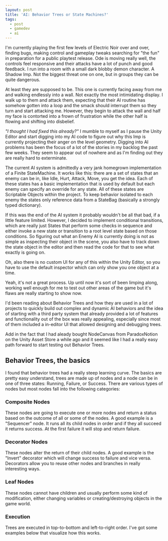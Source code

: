 ```yaml
---
layout: post
title: 'AI: Behavior Trees or State Machines?'
tags:
  - post
  - gamedev
  - ai
---
```


I'm currently playing the first few levels of Electric Noir over and over, finding bugs, making control and gameplay tweaks searching for "the fun" in preparation for a public playtest release. Ode is moving really well, the controls feel responsive and their attacks have a lot of punch and good feedback. I run into a room with a small dark blobby demon character. A Shadow Imp. Not the biggest threat one on one, but in groups they can be quite dangerous.

At least they are supposed to be. This one is currently facing away from me and walking endlessly into a wall. Not exactly the most intimidating display. I walk up to them and attack them, expecting that their AI routine has somehow gotten into a loop and the smack should interrupt them so they turn and start attacking me. However, they begin to attack the wall and half my face is contorted into a frown of frustration while the other half is flowing and shifting into disbelief.

_"I thought I had fixed this already?"_ I mumble to myself as I pause the Unity Editor and start digging into my AI code to figure out why this Imp is currently projecting their anger on the level geometry. Digging into AI problems has been the focus of a lot of the stories in my backlog the past few weeks. They seem to appear out of nowhere and as I'm finding out they are really hard to exterminate.

The current AI system is admittedly a very jank homegrown implementation of a Finite StateMachine. It works like this: there are a set of states that an enemy can be in, like Idle, Hurt, Attack, Move, you get the idea. Each of these states has a basic implementation that is used by default but each enemy can specify an override for any state. All of these states are Scriptable Objects within the project. To keep behavior isolated to each enemy the states only reference data from a StateBag (basically a strongly typed dictionary).

If this was the end of the AI system it probably wouldn't be all that bad, if a little feature limited. However, I decided to implement conditional transitions, which are really just States that perform some checks in sequence and either invoke a new state or transition to a root level state based on those conditions. So figuring out what an Enemy AI is currently doing is not as simple as inspecting their object in the scene, you also have to track down the state object in the editor and then read the code for that to see what exactly is going on.

Oh, also there is no custom UI for any of this within the Unity Editor, so you have to use the default inspector which can only show you one object at a time.

Yeah, it's not a great process. Up until now it's sort of been limping along, working well enough for me to test out other areas of the game but it's flaws are really starting to show now.

I'd been reading about Behavior Trees and how they are used in a lot of projects to quickly build out complex and dynamic AI behaviors and the idea of starting with a third party system that already provided a lot of features and functionality out of the box was really appealing, especially since most of them included a in-editor UI that allowed designing and debugging trees.

Add in the fact that I had aleady bought NodeCanvas from ParadoxNotion on the Unity Asset Store a while ago and it seemed like I had a really easy path forward to start testing out Behavior Trees.

## Behavior Trees, the basics

I found that behavior trees had a really steep learning curve. The basics are pretty easy understand, trees are made up of nodes and a node can be in one of three states: Running, Failure, or Success. There are various types of nodes but most nodes fall into the following categories:

### Composite Nodes

These nodes are going to execute one or more nodes and return a status based on the outcome of all or some of the nodes. A good example is a "Sequencer" node. It runs all its child nodes in order and if they all succeed it returns success. At the first failure it will stop and return failure.

### Decorator Nodes

These nodes alter the return of their child nodes. A good example is the "Invert" decorator which will change success to failure and vice versa. Decorators allow you to reuse other nodes and branches in really interesting ways.

### Leaf Nodes

These nodes cannot have children and usually perform some kind of modification, either changing variables or creating/destroying objects in the game world.

### Execution

Trees are executed in top-to-bottom and left-to-right order. I've got some examples below that visualize how this works.
